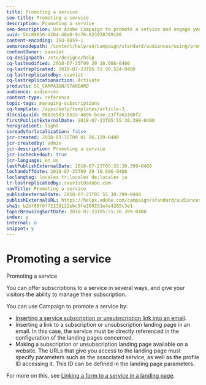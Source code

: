 ```yaml
---
title: Promoting a service
seo-title: Promoting a service
description: Promoting a service
seo-description: Use Adobe Campaign to promote a service and engage your customers through dedicated landing pages, emails or directly on your website.
uuid: 5bc89050-d284-48e0-9c76-823028789198
content-encoding: ISO-8859-1
aemsrcnodepath: /content/help/en/campaign/standard/audiences/using/promoting-a-service
contentOwner: sauviat
cq-designpath: /etc/designs/help
cq-lastmodified: 2018-07-25T09 29 18.606-0400
cq-lastreplicated: 2018-07-23T05 55 30.524-0400
cq-lastreplicatedby: sauviat
cq-lastreplicationaction: Activate
products: SG_CAMPAIGN/STANDARD
audience: audiences
content-type: reference
topic-tags: managing-subscriptions
cq-template: /apps/help/templates/article-3
discoiquuid: 9802e5d3-b52a-4896-beae-23ffa63100f2
firstPublishExternalDate: 2018-07-23T05:55:30.399-0400
herogradient: light
isreadyforlocalization: false
jcr-created: 2018-03-15T09 01 26.129-0400
jcr-createdby: admin
jcr-description: Promoting a service
jcr-ischeckedout: true
jcr-language: en_us
lastPublishExternalDate: 2018-07-23T05:55:30.399-0400
lochandoffdate: 2018-07-25T09 29 18.606-0400
loclangtag: locales fr;locales de;locales ja
lr-lastreplicatedby: sauviat@adobe.com
navTitle: Promoting a service
publishexternaldate: 2018-07-23T05 55 30.399-0400
publishExternalURL: https://helpx.adobe.com/campaign/standard/audiences/using/promoting-a-service.html
sha1: b2bf09f8f72119122ebc9fe200251e4e4285c3e1
topicBrowsingSortDate: 2018-07-23T05:55:30.399-0400
index: y
internal: n
snippet: y
---
```


# Promoting a service

Promoting a service

You can offer subscriptions to a service in several ways, and give your visitors the ability to manage their subscription.

You can use Campaign to promote a service by:

* [Inserting a service subscription or unsubscription link into an email](../../designing/using/inserting-a-link.md).
* Inserting a link to a subscription or unsubscription landing page in an email. In this case, the service must be directly referenced in the configuration of the landing pages concerned.
* Making a subscription or unsubscription landing page available on a website. The URLs that give you access to the landing page must specify parameters such as the associated service, as well as the profile ID accessing it. This ID can be defined in the landing page parameters.

For more on this, see [Linking a form to a service in a landing page](../../channels/using/designing-a-landing-page.md#linking-a-form-to-a-service).
